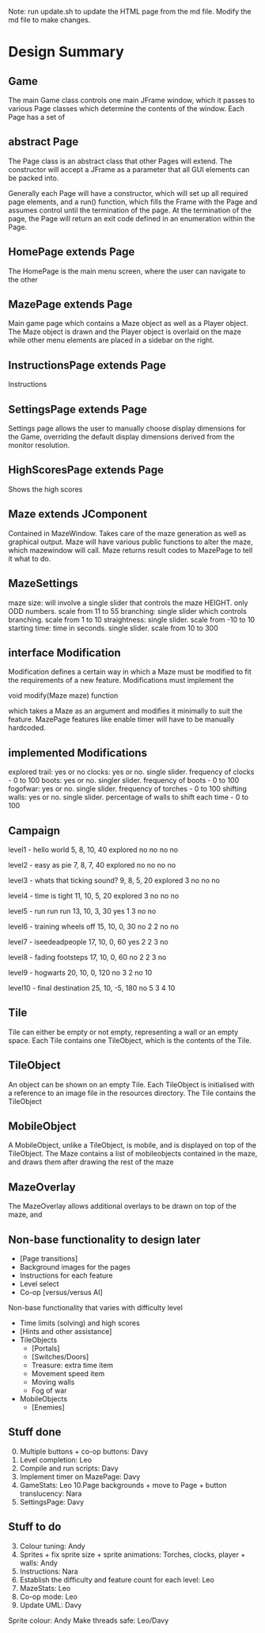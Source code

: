 Note: run update.sh to update the HTML page from the md file. Modify the md file to make changes.


Design Summary
==============

Game
----
The main Game class controls one main JFrame window, which it passes to various Page classes which determine the contents of the window. Each Page has a set of 

abstract Page
------
The Page class is an abstract class that other Pages will extend. The constructor will accept a JFrame as a parameter that all GUI elements can be packed into.

Generally each Page will have a constructor, which will set up all required page elements, and a run() function, which fills the Frame with the Page and assumes control until the termination of the page. At the termination of the page, the Page will return an exit code defined in an enumeration within the Page. 

HomePage extends Page
-------------------------
The HomePage is the main menu screen, where the user can navigate to the other 

MazePage extends Page
-------------------------
Main game page which contains a Maze object as well as a Player object. The Maze object is drawn and the Player object is overlaid on the maze while other menu elements are placed in a sidebar on the right.

InstructionsPage extends Page
---------------------------------
Instructions

SettingsPage extends Page
-----------------------------
Settings page allows the user to manually choose display dimensions for the Game, overriding the default display dimensions derived from the monitor resolution.

HighScoresPage extends Page
-------------------------------
Shows the high scores


Maze extends JComponent
-----------------------
Contained in MazeWindow. Takes care of the maze generation as well as graphical output. Maze will have various public functions to alter the maze, which mazewindow will call. Maze returns result codes to MazePage to tell it what to do.


MazeSettings
-------------
maze size: will involve a single slider that controls the maze HEIGHT. only ODD numbers. scale from 11 to 55
branching: single slider which controls branching. scale from 1 to 10
straightness: single slider. scale from -10 to 10
starting time: time in seconds. single slider. scale from 10 to 300


interface Modification
---------------------
Modification defines a certain way in which a Maze must be modified to fit the requirements of a new feature. Modifications must implement the 

void modify(Maze maze) function

which takes a Maze as an argument and modifies it minimally to suit the feature. MazePage features like enable timer will have to be manually hardcoded.


implemented Modifications
-------------------------
explored trail: yes or no
clocks: yes or no. single slider. frequency of clocks - 0 to 100
boots: yes or no. singler slider. frequency of boots - 0 to 100
fogofwar: yes or no. single slider. frequency of torches - 0 to 100
shifting walls: yes or no. single slider. percentage of walls to shift each time - 0 to 100

Campaign
---------
level1 - hello world
5, 8, 10, 40
explored
no no no no

level2 - easy as pie
7, 8, 7, 40
explored
no no no no

level3 - whats that ticking sound?
9, 8, 5, 20
explored
3 no no no

level4 - time is tight
11, 10, 5, 20
explored
3 no no no

level5 - run run run
13, 10, 3, 30
yes 1 3 no no

level6 - training wheels off
15, 10, 0, 30
no 2 2 no no

level7 - iseedeadpeople
17, 10, 0, 60
yes 2 2 3 no

level8 - fading footsteps
17, 10, 0, 60
no 2 2 3 no

level9 - hogwarts
20, 10, 0, 120
no 3 2 no 10

level10 - final destination
25, 10, -5, 180
no 5 3 4 10

Tile
----
Tile can either be empty or not empty, representing a wall or an empty space. Each Tile contains one TileObject, which is the contents of the Tile.

TileObject
----------
An object can be shown on an empty Tile. Each TileObject is initialised with a reference to an image file in the resources directory. The Tile contains the TileObject

MobileObject
------------
A MobileObject, unlike a TileObject, is mobile, and is displayed on top of the TileObject. The Maze contains a list of mobileobjects contained in the maze, and draws them after drawing the rest of the maze

MazeOverlay
-----------
The MazeOverlay allows additional overlays to be drawn on top of the maze, and 

Non-base functionality to design later
--------------------------------------
-   [Page transitions]
-   Background images for the pages
-   Instructions for each feature
-   Level select
-   Co-op [versus/versus AI]

Non-base functionality that varies with difficulty level

-   Time limits (solving) and high scores
-   [Hints and other assistance]
-   TileObjects
    *   [Portals]
    *   [Switches/Doors]
    *   Treasure: extra time item
    *   Movement speed item
    *   Moving walls
    *   Fog of war
- MobileObjects
    *  [Enemies]

Stuff done
----------
0. Multiple buttons + co-op buttons: Davy
1. Level completion: Leo
2. Compile and run scripts: Davy
6. Implement timer on MazePage: Davy
9. GameStats: Leo
10.Page backgrounds + move to Page + button translucency: Nara
10. SettingsPage: Davy

Stuff to do
-----------
3. Colour tuning: Andy
4. Sprites + fix sprite size + sprite animations: Torches, clocks, player + walls: Andy
5. Instructions: Nara
7. Establish the difficulty and feature count for each level: Leo
8. MazeStats: Leo
11. Co-op mode: Leo
12. Update UML: Davy

Sprite colour: Andy
Make threads safe: Leo/Davy
